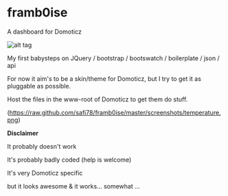 framb0ise
=========

A dashboard for Domoticz

![alt tag](https://raw.github.com/safi78/framb0ise/master/screenshots/dashboard.png)


My first babysteps on JQuery / bootstrap / bootswatch / boilerplate / json / api

For now it aim's to be a skin/theme for Domoticz, but I try to get it as pluggable as possible.

Host the files in the www-root of Domoticz to get them do stuff.

(https://raw.github.com/safi78/framb0ise/master/screenshots/temperature.png)

**Disclaimer**

It probably doesn't work

It's probably badly coded (help is welcome)

It's very Domoticz specific

but it looks awesome & it works... somewhat ...

